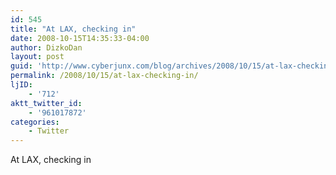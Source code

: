 ```yaml
---
id: 545
title: "At LAX, checking in"
date: 2008-10-15T14:35:33-04:00
author: DizkoDan
layout: post
guid: 'http://www.cyberjunx.com/blog/archives/2008/10/15/at-lax-checking-in/'
permalink: /2008/10/15/at-lax-checking-in/
ljID:
    - '712'
aktt_twitter_id:
    - '961017872'
categories:
    - Twitter
---
```


At LAX, checking in
